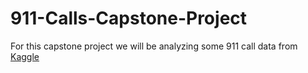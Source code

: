 # 911-Calls-Capstone-Project
For this capstone project we will be analyzing some 911 call data from [Kaggle](https://www.kaggle.com/mchirico/montcoalert)
